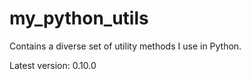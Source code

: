 # my_python_utils
Contains a diverse set of utility methods I use in Python.

Latest version: 0.10.0
